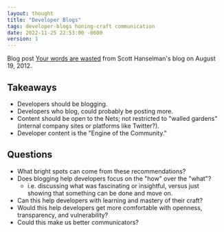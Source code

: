 ```yaml
---
layout: thought
title: "Developer Blogs"
tags: developer-blogs honing-craft communication
date: 2022-11-25 22:53:00 -0600
version: 1
---
```


Blog post [Your words are wasted](https://www.hanselman.com/blog/your-words-are-wasted) from Scott Hanselman's blog on August 19, 2012.

## Takeaways
- Developers should be blogging.
- Developers who blog, could probably be posting more.
- Content should be open to the Nets; not restricted to "walled gardens" (internal company sites or platforms like Twitter?).
- Developer content is the "Engine of the Community."

## Questions
- What bright spots can come from these recommendations?
- Does blogging help developers focus on the "how" over the "what"?
    - i.e. discussing what was fascinating or insightful, versus just showing that something can be done and move on.
- Can this help developers with learning and mastery of their craft?
- Would this help developers get more comfortable with openness, transparency, and vulnerability?
- Could this make us better communicators?
